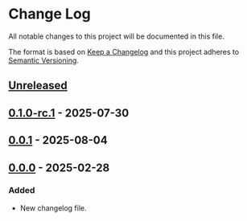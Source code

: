 # Change Log
All notable changes to this project will be documented in this file.

The format is based on [Keep a Changelog](http://keepachangelog.com/)
and this project adheres to [Semantic Versioning](http://semver.org/).

## [Unreleased]

## [0.1.0-rc.1] - 2025-07-30

## [0.0.1] - 2025-08-04

## [0.0.0] - 2025-02-28

### Added

- New changelog file.

[Unreleased]: https://https://github.com/internetguru/laravel-recaptchav3/compare/staging...dev
[0.1.0-rc.1]: https://github.com/internetguru/laravel-recaptchav3/releases/tag/v0.0.0
[0.0.1]: https://github.com/internetguru/laravel-recaptchav3/releases/tag/v0.0.1
[0.0.0]: https://github.com/internetguru/laravel-recaptchav3/releases/tag/v0.0.0
